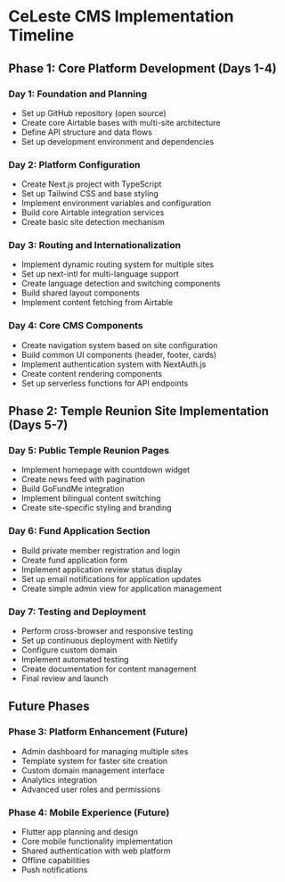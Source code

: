 # CeLeste CMS Implementation Timeline

## Phase 1: Core Platform Development (Days 1-4)

### Day 1: Foundation and Planning
- Set up GitHub repository (open source)
- Create core Airtable bases with multi-site architecture
- Define API structure and data flows
- Set up development environment and dependencies

### Day 2: Platform Configuration
- Create Next.js project with TypeScript
- Set up Tailwind CSS and base styling
- Implement environment variables and configuration
- Build core Airtable integration services
- Create basic site detection mechanism

### Day 3: Routing and Internationalization
- Implement dynamic routing system for multiple sites
- Set up next-intl for multi-language support
- Create language detection and switching components
- Build shared layout components
- Implement content fetching from Airtable

### Day 4: Core CMS Components
- Create navigation system based on site configuration
- Build common UI components (header, footer, cards)
- Implement authentication system with NextAuth.js
- Create content rendering components
- Set up serverless functions for API endpoints

## Phase 2: Temple Reunion Site Implementation (Days 5-7)

### Day 5: Public Temple Reunion Pages
- Implement homepage with countdown widget
- Create news feed with pagination
- Build GoFundMe integration
- Implement bilingual content switching
- Create site-specific styling and branding

### Day 6: Fund Application Section
- Build private member registration and login
- Create fund application form
- Implement application review status display
- Set up email notifications for application updates
- Create simple admin view for application management

### Day 7: Testing and Deployment
- Perform cross-browser and responsive testing
- Set up continuous deployment with Netlify
- Configure custom domain
- Implement automated testing
- Create documentation for content management
- Final review and launch

## Future Phases

### Phase 3: Platform Enhancement (Future)
- Admin dashboard for managing multiple sites
- Template system for faster site creation
- Custom domain management interface
- Analytics integration
- Advanced user roles and permissions

### Phase 4: Mobile Experience (Future)
- Flutter app planning and design
- Core mobile functionality implementation
- Shared authentication with web platform
- Offline capabilities
- Push notifications